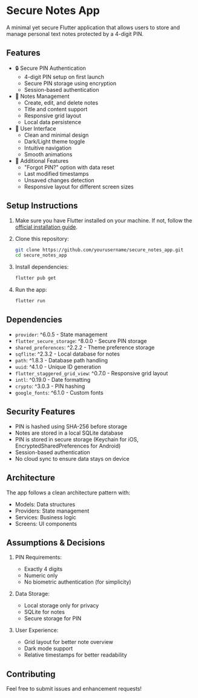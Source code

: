 # Secure Notes App

A minimal yet secure Flutter application that allows users to store and manage personal text notes protected by a 4-digit PIN.

## Features

- 🔒 Secure PIN Authentication
  - 4-digit PIN setup on first launch
  - Secure PIN storage using encryption
  - Session-based authentication
- 📝 Notes Management
  - Create, edit, and delete notes
  - Title and content support
  - Responsive grid layout
  - Local data persistence
- 🎨 User Interface
  - Clean and minimal design
  - Dark/Light theme toggle
  - Intuitive navigation
  - Smooth animations
- 🔄 Additional Features
  - "Forgot PIN?" option with data reset
  - Last modified timestamps
  - Unsaved changes detection
  - Responsive layout for different screen sizes

## Setup Instructions

1. Make sure you have Flutter installed on your machine. If not, follow the [official installation guide](https://flutter.dev/docs/get-started/install).

2. Clone this repository:
   ```bash
   git clone https://github.com/yourusername/secure_notes_app.git
   cd secure_notes_app
   ```

3. Install dependencies:
   ```bash
   flutter pub get
   ```

4. Run the app:
   ```bash
   flutter run
   ```

## Dependencies

- `provider`: ^6.0.5 - State management
- `flutter_secure_storage`: ^8.0.0 - Secure PIN storage
- `shared_preferences`: ^2.2.2 - Theme preference storage
- `sqflite`: ^2.3.2 - Local database for notes
- `path`: ^1.8.3 - Database path handling
- `uuid`: ^4.1.0 - Unique ID generation
- `flutter_staggered_grid_view`: ^0.7.0 - Responsive grid layout
- `intl`: ^0.19.0 - Date formatting
- `crypto`: ^3.0.3 - PIN hashing
- `google_fonts`: ^6.1.0 - Custom fonts

## Security Features

- PIN is hashed using SHA-256 before storage
- Notes are stored in a local SQLite database
- PIN is stored in secure storage (Keychain for iOS, EncryptedSharedPreferences for Android)
- Session-based authentication
- No cloud sync to ensure data stays on device

## Architecture

The app follows a clean architecture pattern with:
- Models: Data structures
- Providers: State management
- Services: Business logic
- Screens: UI components

## Assumptions & Decisions

1. PIN Requirements:
   - Exactly 4 digits
   - Numeric only
   - No biometric authentication (for simplicity)

2. Data Storage:
   - Local storage only for privacy
   - SQLite for notes
   - Secure storage for PIN

3. User Experience:
   - Grid layout for better note overview
   - Dark mode support
   - Relative timestamps for better readability

## Contributing

Feel free to submit issues and enhancement requests!
